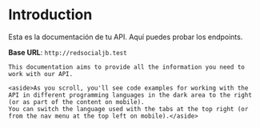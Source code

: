 # Introduction

Esta es la documentación de tu API. Aquí puedes probar los endpoints.

<aside>
    <strong>Base URL</strong>: <code>http://redsocialjb.test</code>
</aside>

    This documentation aims to provide all the information you need to work with our API.

    <aside>As you scroll, you'll see code examples for working with the API in different programming languages in the dark area to the right (or as part of the content on mobile).
    You can switch the language used with the tabs at the top right (or from the nav menu at the top left on mobile).</aside>


